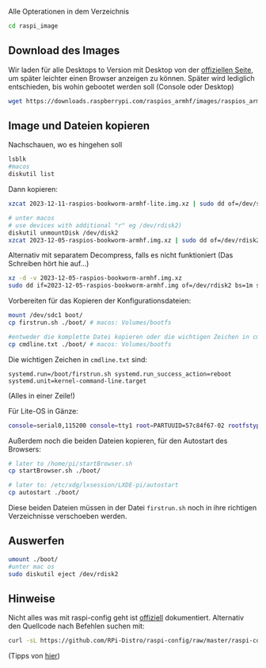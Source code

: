 
Alle Opterationen in dem Verzeichnis
```bash
cd raspi_image
```

## Download des Images

Wir laden für alle Desktops to Version mit Desktop von der [offiziellen Seite](https://www.raspberrypi.com/software/operating-systems/), um später leichter einen Browser anzeigen zu können. Später wird lediglich entschieden, bis wohin gebootet werden soll (Console oder Desktop)

```bash
wget https://downloads.raspberrypi.com/raspios_armhf/images/raspios_armhf-2023-12-06/2023-12-05-raspios-bookworm-armhf.img.xz
```

## Image und Dateien kopieren

Nachschauen, wo es hingehen soll
```bash
lsblk
#macos
diskutil list
```

Dann kopieren:
```bash
xzcat 2023-12-11-raspios-bookworm-armhf-lite.img.xz | sudo dd of=/dev/sdc bs=1M status=progress conv=fsync

# unter macos 
# use devices with additional "r" eg /dev/rdisk2)
diskutil unmountDisk /dev/disk2
xzcat 2023-12-05-raspios-bookworm-armhf.img.xz | sudo dd of=/dev/rdisk2 bs=1m status=progress conv=sync
```

Alternativ mit separatem Decompress, falls es nicht funktioniert (Das Schreiben hört hie auf...)
```bash
xz -d -v 2023-12-05-raspios-bookworm-armhf.img.xz 
sudo dd if=2023-12-05-raspios-bookworm-armhf.img of=/dev/rdisk2 bs=1m status=progress conv=sync
```

Vorbereiten für das Kopieren der Konfigurationsdateien:
```bash 
mount /dev/sdc1 boot/ 
cp firstrun.sh ./boot/ # macos: Volumes/bootfs 

#entweder die komplette Datei kopieren oder die wichtigen Zeichen in cmdline.txt einfügen
cp cmdline.txt ./boot/ # macos: Volumes/bootfs 
```

Die wichtigen Zeichen in `cmdline.txt` sind:
```
systemd.run=/boot/firstrun.sh systemd.run_success_action=reboot systemd.unit=kernel-command-line.target
```
(Alles in einer Zeile!)

Für Lite-OS in Gänze:
```bash
console=serial0,115200 console=tty1 root=PARTUUID=57c84f67-02 rootfstype=ext4 fsck.repair=yes rootwait quiet init=/usr/lib/raspberrypi-sys-mods/firstboot systemd.run=/boot/firstrun.sh systemd.run_success_action=reboot systemd.unit=kernel-command-line.target ipv6.disable=1
```

Außerdem noch die beiden Dateien kopieren, für den Autostart des Browsers:
```bash
# later to /home/pi/startBrowser.sh
cp startBrowser.sh ./boot/

# later to: /etc/xdg/lxsession/LXDE-pi/autostart
cp autostart ./boot/
```
Diese beiden Dateien müssen in der Datei `firstrun.sh` noch in ihre richtigen Verzeichnisse verschoeben werden.


## Auswerfen 
```bash 
umount ./boot/
#unter mac os
sudo diskutil eject /dev/rdisk2
```



## Hinweise

Nicht alles was mit raspi-config geht ist [offiziell](https://www.raspberrypi.com/documentation/computers/configuration.html#list-of-options30) dokumentiert. Alternativ den Quellcode nach Befehlen suchen mit:
```bash
curl -sL https://github.com/RPi-Distro/raspi-config/raw/master/raspi-config | grep -E '(do|get)_[a-zA-Z0-9_ ]+\(' | sort | uniq
```
(Tipps von [hier](https://raspberrypi.stackexchange.com/questions/28907/how-could-one-automate-the-raspbian-raspi-config-setup))